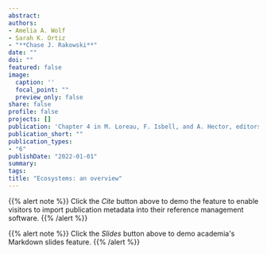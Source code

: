 ```yaml
---
abstract: 
authors: 
- Amelia A. Wolf
- Sarah K. Ortiz
- "**Chase J. Rakowski**"
date: ""
doi: ""
featured: false
image: 
  caption: ''
  focal_point: ""
  preview_only: false
share: false
profile: false
projects: []
publication: 'Chapter 4 in M. Loreau, F. Isbell, and A. Hector, editors. *The ecological and societal consequences of biodiversity loss.* ISTE, London, UK'
publication_short: ""
publication_types:
- "6"
publishDate: "2022-01-01"
summary: 
tags:
title: "Ecosystems: an overview"
---
```


{{% alert note %}}
Click the *Cite* button above to demo the feature to enable visitors to import publication metadata into their reference management software.
{{% /alert %}}

{{% alert note %}}
Click the *Slides* button above to demo academia's Markdown slides feature.
{{% /alert %}}
